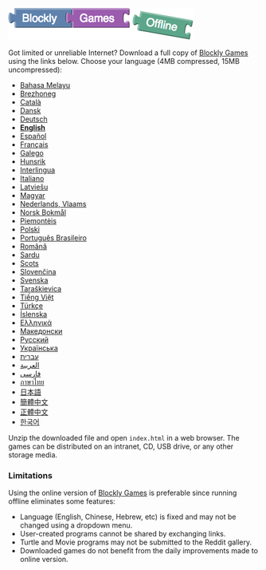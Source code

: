 ![Blockly Games Offline](title-offline.png)

Got limited or unreliable Internet?  Download a full copy of
[Blockly Games](https://blockly-games.appspot.com/) using the links below.
Choose your language (4MB compressed, 15MB uncompressed):

* [Bahasa Melayu](https://github.com/google/blockly-games/raw/offline/generated/blockly-games-ms.zip)
* [Brezhoneg](https://github.com/google/blockly-games/raw/offline/generated/blockly-games-br.zip)
* [Català](https://github.com/google/blockly-games/raw/offline/generated/blockly-games-ca.zip)
* [Dansk](https://github.com/google/blockly-games/raw/offline/generated/blockly-games-da.zip)
* [Deutsch](https://github.com/google/blockly-games/raw/offline/generated/blockly-games-de.zip)
* **[English](https://github.com/google/blockly-games/raw/offline/generated/blockly-games-en.zip)**
* [Español](https://github.com/google/blockly-games/raw/offline/generated/blockly-games-es.zip)
* [Français](https://github.com/google/blockly-games/raw/offline/generated/blockly-games-fr.zip)
* [Galego](https://github.com/google/blockly-games/raw/offline/generated/blockly-games-gl.zip)
* [Hunsrik](https://github.com/google/blockly-games/raw/offline/generated/blockly-games-hrx.zip)
* [Interlingua](https://github.com/google/blockly-games/raw/offline/generated/blockly-games-ia.zip)
* [Italiano](https://github.com/google/blockly-games/raw/offline/generated/blockly-games-it.zip)
* [Latviešu](https://github.com/google/blockly-games/raw/offline/generated/blockly-games-lv.zip)
* [Magyar](https://github.com/google/blockly-games/raw/offline/generated/blockly-games-hu.zip)
* [Nederlands, Vlaams](https://github.com/google/blockly-games/raw/offline/generated/blockly-games-nl.zip)
* [Norsk Bokmål](https://github.com/google/blockly-games/raw/offline/generated/blockly-games-nb.zip)
* [Piemontèis](https://github.com/google/blockly-games/raw/offline/generated/blockly-games-pms.zip)
* [Polski](https://github.com/google/blockly-games/raw/offline/generated/blockly-games-pl.zip)
* [Português Brasileiro](https://github.com/google/blockly-games/raw/offline/generated/blockly-games-pt-br.zip)
* [Română](https://github.com/google/blockly-games/raw/offline/generated/blockly-games-ro.zip)
* [Sardu](https://github.com/google/blockly-games/raw/offline/generated/blockly-games-sc.zip)
* [Scots](https://github.com/google/blockly-games/raw/offline/generated/blockly-games-sco.zip)
* [Slovenčina](https://github.com/google/blockly-games/raw/offline/generated/blockly-games-sk.zip)
* [Svenska](https://github.com/google/blockly-games/raw/offline/generated/blockly-games-sv.zip)
* [Taraškievica](https://github.com/google/blockly-games/raw/offline/generated/blockly-games-be-tarask.zip)
* [Tiếng Việt](https://github.com/google/blockly-games/raw/offline/generated/blockly-games-vi.zip)
* [Türkçe](https://github.com/google/blockly-games/raw/offline/generated/blockly-games-tr.zip)
* [Íslenska](https://github.com/google/blockly-games/raw/offline/generated/blockly-games-is.zip)
* [Ελληνικά](https://github.com/google/blockly-games/raw/offline/generated/blockly-games-el.zip)
* [Македонски](https://github.com/google/blockly-games/raw/offline/generated/blockly-games-mk.zip)
* [Русский](https://github.com/google/blockly-games/raw/offline/generated/blockly-games-ru.zip)
* [Українська](https://github.com/google/blockly-games/raw/offline/generated/blockly-games-uk.zip)
* [עברית](https://github.com/google/blockly-games/raw/offline/generated/blockly-games-he.zip)
* [العربية](https://github.com/google/blockly-games/raw/offline/generated/blockly-games-ar.zip)
* [فارسی](https://github.com/google/blockly-games/raw/offline/generated/blockly-games-fa.zip)
* [ภาษาไทย](https://github.com/google/blockly-games/raw/offline/generated/blockly-games-th.zip)
* [日本語](https://github.com/google/blockly-games/raw/offline/generated/blockly-games-ja.zip)
* [簡體中文](https://github.com/google/blockly-games/raw/offline/generated/blockly-games-zh-hans.zip)
* [正體中文](https://github.com/google/blockly-games/raw/offline/generated/blockly-games-zh-hant.zip)
* [한국어](https://github.com/google/blockly-games/raw/offline/generated/blockly-games-ko.zip)

Unzip the downloaded file and open `index.html` in a web browser.  The games can
be distributed on an intranet, CD, USB drive, or any other storage media.

### Limitations

Using the online version of [Blockly Games](https://blockly-games.appspot.com/)
is preferable since running offline eliminates some features:

* Language (English, Chinese, Hebrew, etc) is fixed and may not be changed using a dropdown menu.
* User-created programs cannot be shared by exchanging links.
* Turtle and Movie programs may not be submitted to the Reddit gallery.
* Downloaded games do not benefit from the daily improvements made to online version.
